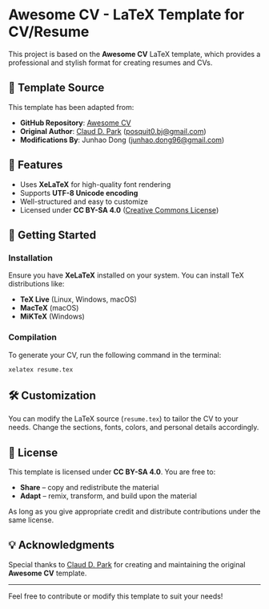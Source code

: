 # Awesome CV - LaTeX Template for CV/Resume

This project is based on the **Awesome CV** LaTeX template, which provides a professional and stylish format for creating resumes and CVs.

## 📄 Template Source
This template has been adapted from:
- **GitHub Repository**: [Awesome CV](https://github.com/posquit0/Awesome-CV)
- **Original Author**: [Claud D. Park](http://www.posquit0.com) (<posquit0.bj@gmail.com>)
- **Modifications By**: Junhao Dong (<junhao.dong96@gmail.com>)

## 📝 Features
- Uses **XeLaTeX** for high-quality font rendering
- Supports **UTF-8 Unicode encoding**
- Well-structured and easy to customize
- Licensed under **CC BY-SA 4.0** ([Creative Commons License](https://creativecommons.org/licenses/by-sa/4.0/))

## 🚀 Getting Started
### Installation
Ensure you have **XeLaTeX** installed on your system. You can install TeX distributions like:
- **TeX Live** (Linux, Windows, macOS)
- **MacTeX** (macOS)
- **MiKTeX** (Windows)

### Compilation
To generate your CV, run the following command in the terminal:
```sh
xelatex resume.tex
```

## 🛠 Customization
You can modify the LaTeX source (`resume.tex`) to tailor the CV to your needs. Change the sections, fonts, colors, and personal details accordingly.

## 📜 License
This template is licensed under **CC BY-SA 4.0**. You are free to:
- **Share** – copy and redistribute the material
- **Adapt** – remix, transform, and build upon the material

As long as you give appropriate credit and distribute contributions under the same license.

## 💡 Acknowledgments
Special thanks to [Claud D. Park](http://www.posquit0.com) for creating and maintaining the original **Awesome CV** template.

---

Feel free to contribute or modify this template to suit your needs!
